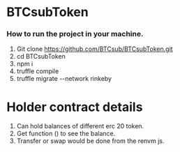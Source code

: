 # BTCsubToken

### How to run the project in your machine.

1. Git clone <https://github.com/BTCsub/BTCsubToken.git>
2. cd BTCsubToken
3. npm i
4. truffle compile
5. truffle migrate --network rinkeby

# Holder contract details

1. Can hold balances of different erc 20 token.
2. Get function () to see the balance.
3. Transfer or swap would be done from the renvm js.